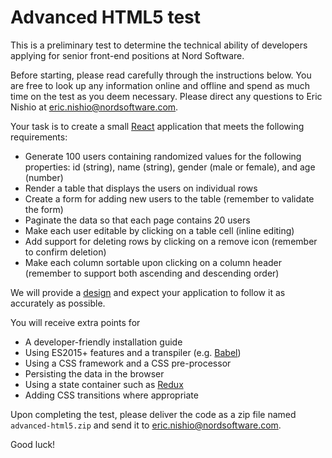# Advanced HTML5 test

This is a preliminary test to determine the technical ability of developers applying for senior front-end positions at Nord Software.

Before starting, please read carefully through the instructions below. You are free to look up any information online and offline and spend as much time on the test as you deem necessary. Please direct any questions to Eric Nishio at eric.nishio@nordsoftware.com.

Your task is to create a small [React](https://facebook.github.io/react/) application that meets the following requirements:

- Generate 100 users containing randomized values for the following properties: id (string), name (string), gender (male or female), and age (number)
- Render a table that displays the users on individual rows
- Create a form for adding new users to the table (remember to validate the form)
- Paginate the data so that each page contains 20 users
- Make each user editable by clicking on a table cell (inline editing)
- Add support for deleting rows by clicking on a remove icon (remember to confirm deletion)
- Make each column sortable upon clicking on a column header (remember to support both ascending and descending order)

We will provide a [design](design.pdf) and expect your application to follow it as accurately as possible.

You will receive extra points for

- A developer-friendly installation guide
- Using ES2015+ features and a transpiler (e.g. [Babel](http://babeljs.io))
- Using a CSS framework and a CSS pre-processor
- Persisting the data in the browser
- Using a state container such as [Redux](http://redux.js.org)
- Adding CSS transitions where appropriate

Upon completing the test, please deliver the code as a zip file named `advanced-html5.zip` and send it to eric.nishio@nordsoftware.com.

Good luck!
